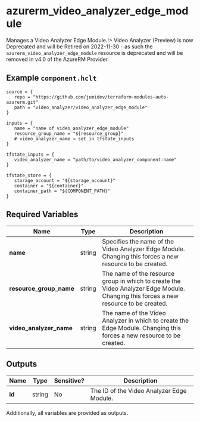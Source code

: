 # azurerm_video_analyzer_edge_module

Manages a Video Analyzer Edge Module.!> Video Analyzer (Preview) is now Deprecated and will be Retired on 2022-11-30 - as such the `azurerm_video_analyzer_edge_module` resource is deprecated and will be removed in v4.0 of the AzureRM Provider.

## Example `component.hclt`

```hcl
source = {
   repo = "https://github.com/jumidev/terraform-modules-auto-azurerm.git"   
   path = "video_analyzer/video_analyzer_edge_module"   
}

inputs = {
   name = "name of video_analyzer_edge_module"   
   resource_group_name = "${resource_group}"   
   # video_analyzer_name → set in tfstate_inputs
}

tfstate_inputs = {
   video_analyzer_name = "path/to/video_analyzer_component:name"   
}

tfstate_store = {
   storage_account = "${storage_account}"   
   container = "${container}"   
   container_path = "${COMPONENT_PATH}"   
}

```

## Required Variables

| Name | Type |  Description |
| ---- | --------- |  ----------- |
| **name** | string |  Specifies the name of the Video Analyzer Edge Module. Changing this forces a new resource to be created. | 
| **resource_group_name** | string |  The name of the resource group in which to create the Video Analyzer Edge Module. Changing this forces a new resource to be created. | 
| **video_analyzer_name** | string |  The name of the Video Analyzer in which to create the Edge Module. Changing this forces a new resource to be created. | 



## Outputs

| Name | Type | Sensitive? | Description |
| ---- | ---- | --------- | --------- |
| **id** | string | No  | The ID of the Video Analyzer Edge Module. | 

Additionally, all variables are provided as outputs.
